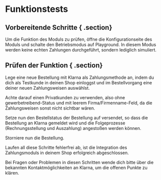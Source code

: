 # Funktionstests 

## Vorbereitende Schritte { .section}

Um die Funktion des Moduls zu prüfen, öffne die Konfigurationseite des Moduls und schalte den Betriebsmodus auf Playground. In diesem Modus werden keine echten Zahlungen durchgeführt, sondern lediglich simuliert.

## Prüfen der Funktion { .section}

Lege eine neue Bestellung mit Klarna als Zahlungsmethode an, indem du dich als Testkunde in deinen Shop einloggst und im Bestellvorgang eine deiner neuen Zahlungsweisen auswählst.

Achte darauf einen Privatkunden zu verwenden, also ohne gewerbetreibend-Status und mit leerem Firma/Firmenname-Feld, da die Zahlungsweisen sonst nicht sichtbar wären.

Setze nun den Bestellstatus der Bestellung auf versendet, so dass die Bestellung an Klarna gemeldet wird und die Folgeprozesse \(Rechnungsstellung und Auszahlung\) angestoßen werden können.

Storniere nun die Bestellung.

Laufen all diese Schritte fehlerfrei ab, ist die Integration des Zahlungsmoduls in deinem Shop erfolgreich abgeschlossen.

Bei Fragen oder Problemen in diesen Schritten wende dich bitte über die bekannten Kontaktmöglichkeiten an Klarna, um die offenen Punkte zu klären.



